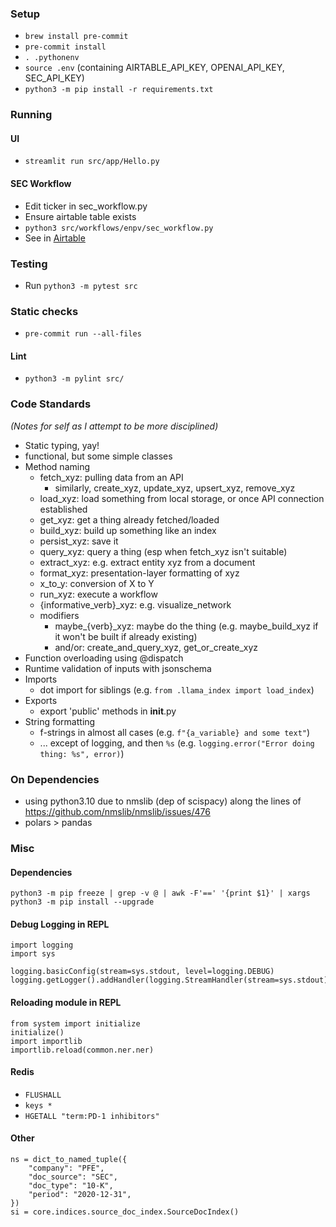 ### Setup

- `brew install pre-commit`
- `pre-commit install`
- `. .pythonenv`
- `source .env` (containing AIRTABLE_API_KEY, OPENAI_API_KEY, SEC_API_KEY)
- `python3 -m pip install -r requirements.txt`

### Running

#### UI

- `streamlit run src/app/Hello.py`

#### SEC Workflow

- Edit ticker in sec_workflow.py
- Ensure airtable table exists
- `python3 src/workflows/enpv/sec_workflow.py`
- See in [Airtable](https://airtable.com/appcXwgAM75mx9sGi/tblc8ZB3S1n2NY8r9/viwKuDHk9YzcF95pd?blocks=hide)

### Testing

- Run `python3 -m pytest src`

### Static checks

- `pre-commit run --all-files`

#### Lint

- `python3 -m pylint src/`


### Code Standards

*(Notes for self as I attempt to be more disciplined)*

- Static typing, yay!
- functional, but some simple classes
- Method naming
  - fetch_xyz: pulling data from an API
    - similarly, create_xyz, update_xyz, upsert_xyz, remove_xyz
  - load_xyz: load something from local storage, or once API connection established
  - get_xyz: get a thing already fetched/loaded
  - build_xyz: build up something like an index
  - persist_xyz: save it
  - query_xyz: query a thing (esp when fetch_xyz isn't suitable)
  - extract_xyz: e.g. extract entity xyz from a document
  - format_xyz: presentation-layer formatting of xyz
  - x_to_y: conversion of X to Y
  - run_xyz: execute a workflow
  - {informative_verb}_xyz: e.g. visualize_network
  - modifiers
    - maybe_{verb}_xyz: maybe do the thing (e.g. maybe_build_xyz if it won't be built if already existing)
    - and/or: create_and_query_xyz, get_or_create_xyz
- Function overloading using @dispatch
- Runtime validation of inputs with jsonschema
- Imports
  - dot import for siblings (e.g. `from .llama_index import load_index`)
- Exports
  - export 'public' methods in __init__.py
- String formatting
  - f-strings in almost all cases (e.g. `f"{a_variable} and some text"`)
  - ... except of logging, and then `%s` (e.g. `logging.error("Error doing thing: %s", error)`)


### On Dependencies
- using python3.10 due to nmslib (dep of scispacy) along the lines of https://github.com/nmslib/nmslib/issues/476
- polars > pandas

### Misc

#### Dependencies
```
python3 -m pip freeze | grep -v @ | awk -F'==' '{print $1}' | xargs python3 -m pip install --upgrade
```

#### Debug Logging in REPL
```
import logging
import sys

logging.basicConfig(stream=sys.stdout, level=logging.DEBUG)
logging.getLogger().addHandler(logging.StreamHandler(stream=sys.stdout))
```

#### Reloading module in REPL
```
from system import initialize
initialize()
import importlib
importlib.reload(common.ner.ner)
```

#### Redis
- `FLUSHALL`
- `keys *`
- `HGETALL "term:PD-1 inhibitors"`

#### Other
```
ns = dict_to_named_tuple({
    "company": "PFE",
    "doc_source": "SEC",
    "doc_type": "10-K",
    "period": "2020-12-31",
})
si = core.indices.source_doc_index.SourceDocIndex()
```
